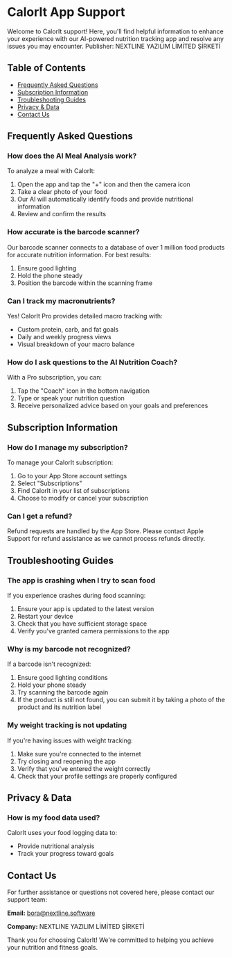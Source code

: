 # CalorIt App Support

Welcome to CalorIt support! Here, you'll find helpful information to enhance your experience with our AI-powered nutrition tracking app and resolve any issues you may encounter.
Publisher: NEXTLINE YAZILIM LİMİTED ŞİRKETİ
## Table of Contents
- [Frequently Asked Questions](#frequently-asked-questions)
- [Subscription Information](#subscription-information)
- [Troubleshooting Guides](#troubleshooting-guides)
- [Privacy & Data](#privacy--data)
- [Contact Us](#contact-us)

## Frequently Asked Questions

### How does the AI Meal Analysis work?
To analyze a meal with CalorIt:
1. Open the app and tap the "+" icon and then the camera icon
2. Take a clear photo of your food
3. Our AI will automatically identify foods and provide nutritional information
4. Review and confirm the results

### How accurate is the barcode scanner?
Our barcode scanner connects to a database of over 1 million food products for accurate nutrition information. For best results:
1. Ensure good lighting
2. Hold the phone steady
3. Position the barcode within the scanning frame

### Can I track my macronutrients?
Yes! CalorIt Pro provides detailed macro tracking with:
- Custom protein, carb, and fat goals
- Daily and weekly progress views
- Visual breakdown of your macro balance

### How do I ask questions to the AI Nutrition Coach?
With a Pro subscription, you can:
1. Tap the "Coach" icon in the bottom navigation
2. Type or speak your nutrition question
3. Receive personalized advice based on your goals and preferences

## Subscription Information


### How do I manage my subscription?
To manage your CalorIt subscription:
1. Go to your App Store account settings
2. Select "Subscriptions"
3. Find CalorIt in your list of subscriptions
4. Choose to modify or cancel your subscription

### Can I get a refund?
Refund requests are handled by the App Store. Please contact Apple Support for refund assistance as we cannot process refunds directly.

## Troubleshooting Guides

### The app is crashing when I try to scan food
If you experience crashes during food scanning:
1. Ensure your app is updated to the latest version
2. Restart your device
3. Check that you have sufficient storage space
4. Verify you've granted camera permissions to the app

### Why is my barcode not recognized?
If a barcode isn't recognized:
1. Ensure good lighting conditions
2. Hold your phone steady
3. Try scanning the barcode again
4. If the product is still not found, you can submit it by taking a photo of the product and its nutrition label

### My weight tracking is not updating
If you're having issues with weight tracking:
1. Make sure you're connected to the internet
2. Try closing and reopening the app
3. Verify that you've entered the weight correctly
4. Check that your profile settings are properly configured

## Privacy & Data

### How is my food data used?
CalorIt uses your food logging data to:
- Provide nutritional analysis
- Track your progress toward goals

## Contact Us

For further assistance or questions not covered here, please contact our support team:

**Email:** bora@nextline.software

**Company:** NEXTLINE YAZILIM LİMİTED ŞİRKETİ

Thank you for choosing CalorIt! We're committed to helping you achieve your nutrition and fitness goals.
